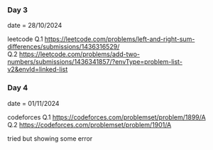 ### Day 3

date = 28/10/2024

leetcode
Q.1 https://leetcode.com/problems/left-and-right-sum-differences/submissions/1436316529/
<br>
Q.2 https://leetcode.com/problems/add-two-numbers/submissions/1436341857/?envType=problem-list-v2&envId=linked-list


### Day 4

date = 01/11/2024

codeforces
Q.1 https://codeforces.com/problemset/problem/1899/A
<br>
Q.2 https://codeforces.com/problemset/problem/1901/A

tried but showing some error 
